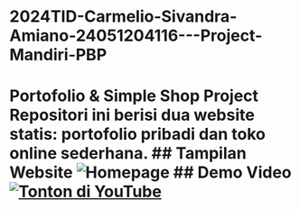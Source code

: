 # 2024TID-Carmelio-Sivandra-Amiano-24051204116---Project-Mandiri-PBP
# Portofolio &amp; Simple Shop Project  Repositori ini berisi dua website statis: portofolio pribadi dan toko online sederhana.  ## Tampilan Website ![Homepage](screenshots/homepage.png)  ## Demo Video [![Tonton di YouTube](https://img.youtube.com/vi/9PrAIVw9bM8/0.jpg)](https://youtu.be/9PrAIVw9bM8)
